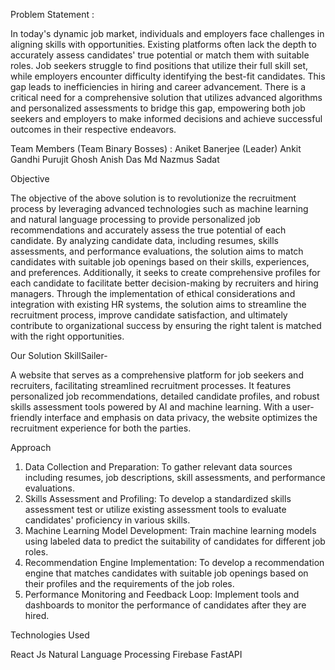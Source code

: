 Problem Statement :

In today's dynamic job market, individuals and employers face challenges in aligning skills with opportunities. Existing platforms often lack the depth to accurately assess candidates' true potential or match them with suitable roles. Job seekers struggle to find positions that utilize their full skill set, while employers encounter difficulty identifying the best-fit candidates. This gap leads to inefficiencies in hiring and career advancement. There is a critical need for a comprehensive solution that utilizes advanced algorithms and personalized assessments to bridge this gap, empowering both job seekers and employers to make informed decisions and achieve successful outcomes in their respective endeavors.

Team Members (Team Binary Bosses) :
Aniket Banerjee (Leader)
Ankit Gandhi
Purujit Ghosh
Anish Das
Md Nazmus Sadat

Objective

The objective of the above solution is to revolutionize the recruitment process by leveraging advanced technologies such as machine learning and natural language processing to provide personalized job recommendations and accurately assess the true potential of each candidate. By analyzing candidate data, including resumes, skills assessments, and performance evaluations, the solution aims to match candidates with suitable job openings based on their skills, experiences, and preferences. Additionally, it seeks to create comprehensive profiles for each candidate to facilitate better decision-making by recruiters and hiring managers. Through the implementation of ethical considerations and integration with existing HR systems, the solution aims to streamline the recruitment process, improve candidate satisfaction, and ultimately contribute to organizational success by ensuring the right talent is matched with the right opportunities.

Our Solution
SkillSailer-

A website that serves as a comprehensive platform for job seekers and recruiters, facilitating streamlined recruitment processes. It features personalized job recommendations, detailed candidate profiles, and robust skills assessment tools powered by AI and machine learning. With a user-friendly interface and emphasis on data privacy, the website optimizes the recruitment experience for both the parties.

Approach

1. Data Collection and Preparation: To gather relevant data sources including resumes, job descriptions, skill assessments, and performance evaluations.
2. Skills Assessment and Profiling: To develop a standardized skills assessment test or utilize existing assessment tools to evaluate candidates' proficiency in various skills.
3. Machine Learning Model Development: Train machine learning models using labeled data to predict the suitability of candidates for different job roles.
4. Recommendation Engine Implementation: To develop a recommendation engine that matches candidates with suitable job openings based on their profiles and the requirements of the job roles.
5. Performance Monitoring and Feedback Loop: Implement tools and dashboards to monitor the performance of candidates after they are hired.

Technologies Used

React Js
Natural Language Processing
Firebase
FastAPI
